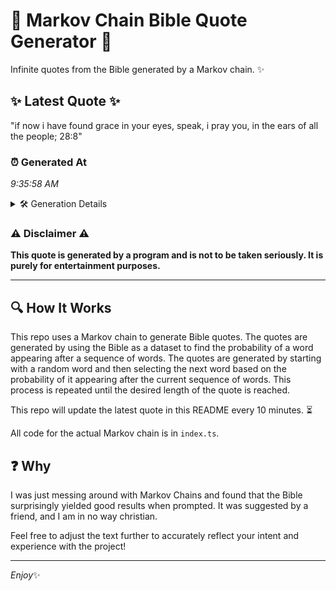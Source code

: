 # 📖 Markov Chain Bible Quote Generator 📖

Infinite quotes from the Bible generated by a Markov chain. ✨

## ✨ Latest Quote ✨
"if now i have found grace in your eyes, speak, i pray you, in the ears of all the people; 28:8"

### ⏰ Generated At
*9:35:58 AM*

<details>
    <summary>🛠️ Generation Details</summary>
    <p>
        <strong>🌱 Seed:</strong> if<br>
        <strong>🔄 Iterations:</strong> 20<br>
        <strong>📜 Context History:</strong><br>[ if ]: now<br>[ if, now ]: i<br>[ if, now, i ]: have<br>[ if, now, i, have ]: found<br>[ if, now, i, have, found ]: grace<br>[ if, now, i, have, found, grace ]: in<br>[ now, i, have, found, grace, in ]: your<br>[ i, have, found, grace, in, your ]: eyes,<br>[ have, found, grace, in, your, eyes, ]: speak,<br>[ found, grace, in, your, eyes,, speak, ]: i<br>[ grace, in, your, eyes,, speak,, i ]: pray<br>[ in, your, eyes,, speak,, i, pray ]: you,<br>[ your, eyes,, speak,, i, pray, you, ]: in<br>[ eyes,, speak,, i, pray, you,, in ]: the<br>[ speak,, i, pray, you,, in, the ]: ears<br>[ i, pray, you,, in, the, ears ]: of<br>[ pray, you,, in, the, ears, of ]: all<br>[ you,, in, the, ears, of, all ]: the<br>[ in, the, ears, of, all, the ]: people;<br>[ the, ears, of, all, the, people; ]: 28:8<br>
    </p>
</details>

### ⚠️ Disclaimer ⚠️
**This quote is generated by a program and is not to be taken seriously. It is purely for entertainment purposes.**

---

## 🔍 How It Works

This repo uses a Markov chain to generate Bible quotes. The quotes are generated by using the Bible as a dataset to find the probability of a word appearing after a sequence of words. The quotes are generated by starting with a random word and then selecting the next word based on the probability of it appearing after the current sequence of words. This process is repeated until the desired length of the quote is reached.

This repo will update the latest quote in this README every 10 minutes. ⏳

All code for the actual Markov chain is in `index.ts`.

## ❓ Why

I was just messing around with Markov Chains and found that the Bible surprisingly yielded good results when prompted. 
It was suggested by a friend, and I am in no way christian.

Feel free to adjust the text further to accurately reflect your intent and experience with the project!

---

*Enjoy*✨
